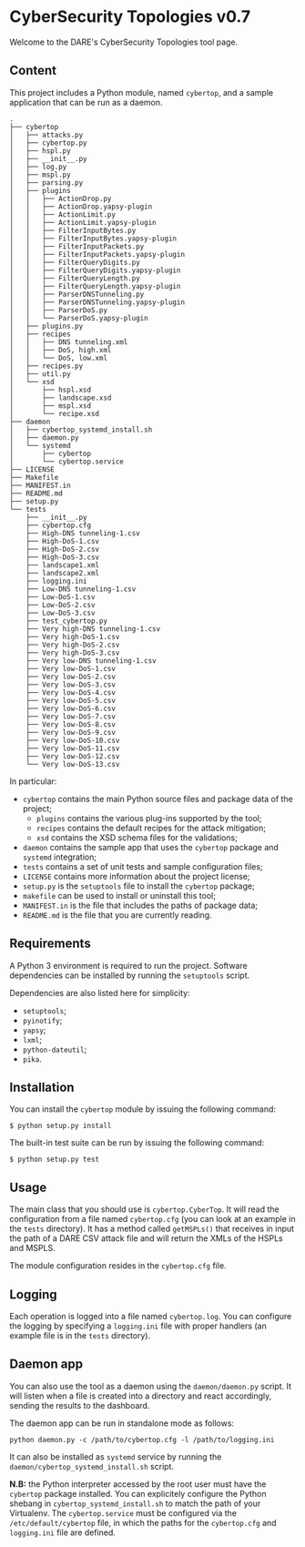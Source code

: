 # CyberSecurity Topologies v0.7

Welcome to the DARE's CyberSecurity Topologies tool page.

## Content

This project includes a Python module, named `cybertop`, and a sample application that can be run as a daemon.

```
.
├── cybertop
│   ├── attacks.py
│   ├── cybertop.py
│   ├── hspl.py
│   ├── __init__.py
│   ├── log.py
│   ├── mspl.py
│   ├── parsing.py
│   ├── plugins
│   │   ├── ActionDrop.py
│   │   ├── ActionDrop.yapsy-plugin
│   │   ├── ActionLimit.py
│   │   ├── ActionLimit.yapsy-plugin
│   │   ├── FilterInputBytes.py
│   │   ├── FilterInputBytes.yapsy-plugin
│   │   ├── FilterInputPackets.py
│   │   ├── FilterInputPackets.yapsy-plugin
│   │   ├── FilterQueryDigits.py
│   │   ├── FilterQueryDigits.yapsy-plugin
│   │   ├── FilterQueryLength.py
│   │   ├── FilterQueryLength.yapsy-plugin
│   │   ├── ParserDNSTunneling.py
│   │   ├── ParserDNSTunneling.yapsy-plugin
│   │   ├── ParserDoS.py
│   │   └── ParserDoS.yapsy-plugin
│   ├── plugins.py
│   ├── recipes
│   │   ├── DNS tunneling.xml
│   │   ├── DoS, high.xml
│   │   └── DoS, low.xml
│   ├── recipes.py
│   ├── util.py
│   └── xsd
│       ├── hspl.xsd
│       ├── landscape.xsd
│       ├── mspl.xsd
│       └── recipe.xsd
├── daemon
│   ├── cybertop_systemd_install.sh
│   ├── daemon.py
│   └── systemd
│       ├── cybertop
│       └── cybertop.service
├── LICENSE
├── Makefile
├── MANIFEST.in
├── README.md
├── setup.py
└── tests
    ├── __init__.py
    ├── cybertop.cfg
    ├── High-DNS tunneling-1.csv
    ├── High-DoS-1.csv
    ├── High-DoS-2.csv
    ├── High-DoS-3.csv
    ├── landscape1.xml
    ├── landscape2.xml
    ├── logging.ini
    ├── Low-DNS tunneling-1.csv
    ├── Low-DoS-1.csv
    ├── Low-DoS-2.csv
    ├── Low-DoS-3.csv
    ├── test_cybertop.py
    ├── Very high-DNS tunneling-1.csv
    ├── Very high-DoS-1.csv
    ├── Very high-DoS-2.csv
    ├── Very high-DoS-3.csv
    ├── Very low-DNS tunneling-1.csv
    ├── Very low-DoS-1.csv
    ├── Very low-DoS-2.csv
    ├── Very low-DoS-3.csv
    ├── Very low-DoS-4.csv
    ├── Very low-DoS-5.csv
    ├── Very low-DoS-6.csv
    ├── Very low-DoS-7.csv
    ├── Very low-DoS-8.csv
    ├── Very low-DoS-9.csv
    ├── Very low-DoS-10.csv
    ├── Very low-DoS-11.csv
    ├── Very low-DoS-12.csv
    └── Very low-DoS-13.csv
```

In particular:

- `cybertop` contains the main Python source files and package data of the project;
	- `plugins` contains the various plug-ins supported by the tool;
	- `recipes` contains the default recipes for the attack mitigation;
	- `xsd` contains the XSD schema files for the validations;
- `daemon` contains the sample app that uses the `cybertop` package and `systemd` integration;
- `tests` contains a set of unit tests and sample configuration files;
- `LICENSE` contains more information about the project license;
- `setup.py` is the `setuptools` file to install the `cybertop` package;
- `makefile` can be used to install or uninstall this tool;
- `MANIFEST.in` is the file that includes the paths of package data;
- `README.md` is the file that you are currently reading.

## Requirements

A Python 3 environment is required to run the project. Software dependencies can be installed by running the `setuptools` script.

Dependencies are also listed here for simplicity:

- `setuptools`;
- `pyinotify`;
- `yapsy`;
- `lxml`;
- `python-dateutil`;
- `pika`.

## Installation

You can install the `cybertop` module by issuing the following command:

```
$ python setup.py install
```

The built-in test suite can be run by issuing the following command:

```
$ python setup.py test
```

## Usage

The main class that you should use is `cybertop.CyberTop`.
It will read the configuration from a file named `cybertop.cfg` (you can look at an example in the `tests` directory).
It has a method called `getMSPLs()` that receives in input the path of a DARE CSV attack file and will return the XMLs of the HSPLs and MSPLS.

The module configuration resides in the `cybertop.cfg` file.

## Logging
Each operation is logged into a file named `cybertop.log`. You can configure the logging by specifying a `logging.ini` file with proper handlers (an example file is in the `tests` directory).

## Daemon app

You can also use the tool as a daemon using the `daemon/daemon.py` script. It will listen when a file is created into a directory and react accordingly, sending the results to the dashboard. 

The daemon app can be run in standalone mode as follows:

```
python daemon.py -c /path/to/cybertop.cfg -l /path/to/logging.ini
```

It can also be installed as `systemd` service by running the `daemon/cybertop_systemd_install.sh` script.

**N.B:** the Python interpreter accessed by the root user must have the `cybertop` package installed. You can explicitely configure the Python shebang in `cybertop_systemd_install.sh` to match the path of your Virtualenv.
The `cybertop.service` must be configured via the `/etc/default/cybertop` file, in which the paths for the `cybertop.cfg` and `logging.ini` file are defined.
